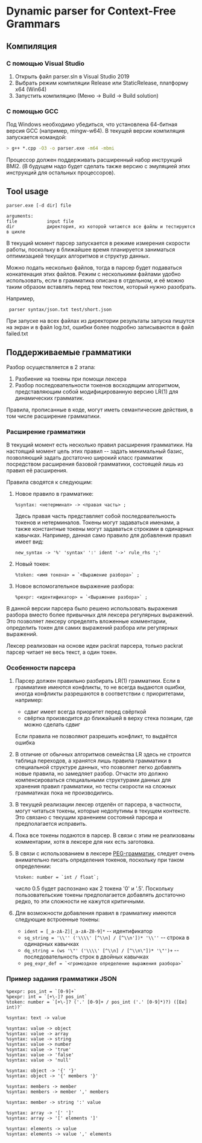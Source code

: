 # Dynamic parser for Context-Free Grammars

## Компиляция
### С помощью Visual Studio
1. Открыть файл parser.sln в Visual Studio 2019
2. Выбрать режим компиляции Release или StaticRelease, платформу x64 (Win64)
3. Запустить компиляцию (Меню -> Build -> Build solution)

### С помощью GCC
Под Windows необходимо убедиться, что установлена 64-битная версия GCC (например, mingw-w64).
В текущей версии компиляция запускается командой:
   ``` bash
   > g++ *.cpp -O3 -o parser.exe -m64 -mbmi
   ```
Процессор должен поддерживать расширенный набор инструкций BMI2. (В будущем надо будет сделать также версию с эмуляцией этих инструкций для остальных процессоров).

## Tool usage

    parser.exe [-d dir] file

    arguments:
    file           input file
    dir            директория, из которой читаются все файлы и тестируются в цикле

В текущий момент парсер запускается в режиме измерения скорости работы, поскольку в ближайшее время планируется заниматься оптимизацией текущих алгоритмов и структур данных.

Можно подать несколько файлов, тогда в парсер будет подаваться конкатенация этих файлов. Режим с несколькими файлами удобно использовать, если в грамматика описана в отдельном, и её можно таким образом вставлять перед тем текстом, который нужно разобрать.

Например,
```
 parser syntax/json.txt test/short.json
```

При запуске на всех файлах из директории результаты запуска пишутся на экран и в файл log.txt, ошибки более подробно записываются в файл failed.txt

## Поддерживаемые грамматики

Разбор осуществляется в 2 этапа:
1. Разбиение на токены при помощи лексера
2. Разбор последовательности токенов восходящим алгоритмом, представляющим собой модифицированную версию LR(1) для динамических грамматик.

Правила, прописанные в коде, могут иметь семантические действия, в том числе расширение грамматики.

### Расширение грамматики
В текущий момент есть несколько правил расширения грамматики. На настоящий момент цель этих правил -- задать минимальный базис, позволяющий задать достаточно широкий класс грамматик посредством расширения базовой грамматики, состоящей лишь из правил её расширения.

Правила сводятся к следующим:
1. Новое правило в грамматике:
   ```
   %syntax: <нетерминал> -> <правая часть> ;
   ```
   Здесь правая часть представляет собой последовательность токенов и нетерминалов. Токены могут задаваться именами, а также константные токены могут задаваться строками в одинарных кавычках. Например, данная само правило для добавления правил имеет вид:
   ```
   new_syntax -> '%' 'syntax' ':' ident '->' rule_rhs ';'
   ```
2. Новый токен:
   ```
   %token: <имя токена> = `<Выражение разбора>` ;
   ```
3. Новое вспомогательное выражение разбора:
   ```
   %pexpr: <идентификатор> = `<Выражение разбора>` ;
   ```
В данной версии парсера было решено использовать выражения разбора вместо более привычных для лексера регулярных выражений. Это позволяет лексеру определять вложенные комментарии, определить токен для самих выражений разбора или регулярных выражений.

Лексер реализован на основе идеи packrat парсера, только packrat парсер читает не весь текст, а один токен.

### Особенности парсера
1. Парсер должен правильно разбирать LR(1) грамматики. Если в грамматике имеются конфликты, то не всегда выдаются ошибки, иногда конфликты разрешаются в соответствии с приоритетами, например:
   - сдвиг имеет всегда приоритет перед свёрткой
   - свёртка производится до ближайшей в верху стека позиции, где можно сделать сдвиг

   Если правила не позволяют разрешить конфликт, то выдаётся ошибка
2. В отличие от обычных алгоритмов семейства LR здесь не строится таблица переходов, а хранятся лишь правила грамматики в специальной структуре данных, что позволяет легко добавлять новые правила, но замедляет разбор. Отчасти это должно компенсироваться специальными структурами данных для хранения правил грамматики, но тесты скорости на сложных грамматиках пока не производились.
3. В текущей реализации лексер отделён от парсера, в частности, могут читаться токены, которые недопутимы в текущем контексте. Это связано с текущим хранением состояний парсера и предполагается исправить.
4. Пока все токены подаются в парсер. В связи с этим не реализованы комментарии, хотя в лексере для них есть заготовка.
5. В связи с использованием в лексере [PEG-грамматик](https://ru.wikipedia.org/wiki/%D0%93%D1%80%D0%B0%D0%BC%D0%BC%D0%B0%D1%82%D0%B8%D0%BA%D0%B0,_%D1%80%D0%B0%D0%B7%D0%B1%D0%B8%D1%80%D0%B0%D1%8E%D1%89%D0%B0%D1%8F_%D0%B2%D1%8B%D1%80%D0%B0%D0%B6%D0%B5%D0%BD%D0%B8%D0%B5), следует очень внимательно писать определения токенов, поскольку при таком определении:
    ```
    %token: number = `int / float`;
    ```
    число 0.5 будет распознано как 2 токена '0' и '.5'.
    Поскольку пользовательские токены предполагается добавлять достаточно редко, то эти сложности не кажутся критичными.
6. Для возможности добавления правил в грамматику имеются следующие встроенные токены:

   - `ident = [_a-zA-Z][_a-zA-Z0-9]*` -- идентификатор
   - `sq_string = '\\'' ('\\\\' [^\\n] / [^\\n'])* '\\''` -- строка в одинарных кавычках
   - `dq_string = (ws '\"' ('\\\\' [^\\n] / [^\\n\"])* '\"')+` -- последовательность строк в двойных кавычках
   - ``peg_expr_def = `<громоздкое определение выражения разбора>` ``
### Пример задания грамматики JSON
```
%pexpr: pos_int = `[0-9]+`
%pexpr: int = `[+\-]? pos_int`
%token: number = `[+\-]? ('.' [0-9]+ / pos_int ('.' [0-9]*)?) ([Ee] int)?`

%syntax: text -> value

%syntax: value -> object
%syntax: value -> array
%syntax: value -> string
%syntax: value -> number
%syntax: value -> 'true'
%syntax: value -> 'false'
%syntax: value -> 'null'

%syntax: object -> '{' '}'
%syntax: object -> '{' members '}'

%syntax: members -> member
%syntax: members -> member ',' members

%syntax: member -> string ':' value

%syntax: array -> '[' ']'
%syntax: array -> '[' elements ']'

%syntax: elements -> value
%syntax: elements -> value ',' elements
```
